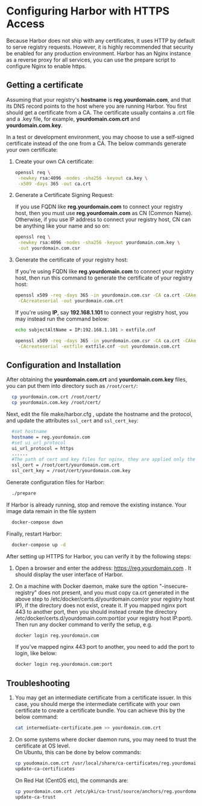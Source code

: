 # Configuring Harbor with HTTPS Access 

Because Harbor does not ship with any certificates, it uses HTTP by default to serve registry requests.  However, it is highly recommended that security be enabled for any production environment. Harbor has an Nginx instance as a reverse proxy for all services, you can use the prepare script to configure Nginx to enable https.

## Getting a certificate

Assuming that your registry's **hostname** is **reg.yourdomain.com**, and that its DNS record points to the host where you are running Harbor. You first should get a certificate from a CA. The certificate usually contains a .crt file and a .key file, for example, **yourdomain.com.crt** and **yourdomain.com.key**.

In a test or development environment, you may choose to use a self-signed certificate instead of the one from a CA. The below commands generate your own certificate:

1. Create your own CA certificate:
   
   ```sh
   openssl req \
    -newkey rsa:4096 -nodes -sha256 -keyout ca.key \
    -x509 -days 365 -out ca.crt
   ```
   
2. Generate a Certificate Signing Request:
   
   If you use FQDN like **reg.yourdomain.com** to connect your registry host, then you must use **reg.yourdomain.com** as CN (Common Name). 
Otherwise, if you use IP address to connect your registry host, CN can be anything like your name and so on:
   
   ```sh
   openssl req \
    -newkey rsa:4096 -nodes -sha256 -keyout yourdomain.com.key \
    -out yourdomain.com.csr
   ```

3. Generate the certificate of your registry host:
   
   If you're using FQDN like **reg.yourdomain.com** to connect your registry host, then run this command to generate the certificate of your registry host:
   
   ```sh
   openssl x509 -req -days 365 -in yourdomain.com.csr -CA ca.crt -CAkey ca.key \
    -CAcreateserial -out yourdomain.com.crt
   ```
   If you're using **IP**, say **192.168.1.101** to connect your registry host, you may instead run the command below:
   
   ```sh
   echo subjectAltName = IP:192.168.1.101 > extfile.cnf
   
   openssl x509 -req -days 365 -in yourdomain.com.csr -CA ca.crt -CAkey ca.key \
    -CAcreateserial -extfile extfile.cnf -out yourdomain.com.crt
   ```

## Configuration and Installation
After obtaining the **yourdomain.com.crt** and **yourdomain.com.key** files, 
you can put them into directory such as ```/root/cert/```:

```sh
  cp yourdomain.com.crt /root/cert/
  cp yourdomain.com.key /root/cert/ 
```


Next, edit the file make/harbor.cfg , update the hostname and the protocol, and update the attributes ```ssl_cert``` and ```ssl_cert_key```:

```sh
  #set hostname
  hostname = reg.yourdomain.com
  #set ui_url_protocol
  ui_url_protocol = https
  ......
  #The path of cert and key files for nginx, they are applied only the protocol is set to https 
  ssl_cert = /root/cert/yourdomain.com.crt
  ssl_cert_key = /root/cert/yourdomain.com.key
```

Generate configuration files for Harbor:

```sh
  ./prepare
```

If Harbor is already running, stop and remove the existing instance. Your image data remain in the file system

```sh
  docker-compose down  
```
Finally, restart Harbor:

```sh
  docker-compose up -d
```
After setting up HTTPS for Harbor, you can verify it by the following steps:

1. Open a browser and enter the address: https://reg.yourdomain.com . It should display the user interface of Harbor.

2. On a machine with Docker daemon, make sure the option "-insecure-registry" does not present, and you must copy ca.crt generated in the above step to /etc/docker/certs.d/yourdomain.com(or your registry host IP), if the directory does not exist, create it.
If you mapped nginx port 443 to another port, then you should instead create the directory /etc/docker/certs.d/yourdomain.com:port(or your registry host IP:port). Then run any docker command to verify the setup, e.g. 
   
   ```sh
   docker login reg.yourdomain.com
   ```
   If you've mapped nginx 443 port to another, you need to add the port to login, like below:
   
   ```sh
   docker login reg.yourdomain.com:port
   ```

## Troubleshooting
1. You may get an intermediate certificate from a certificate issuer. In this case, you should merge the intermediate certificate with your own certificate to create a certificate bundle. You can achieve this by the below command:  
   
   ```sh
   cat intermediate-certificate.pem >> yourdomain.com.crt 
   ```
   
2. On some systems where docker daemon runs, you may need to trust the certificate at OS level.  
   On Ubuntu, this can be done by below commands:  
   
   ```sh
   cp youdomain.com.crt /usr/local/share/ca-certificates/reg.yourdomain.com.crt
   update-ca-certificates
   ```
   
   On Red Hat (CentOS etc), the commands are:  
   
   ```sh
   cp yourdomain.com.crt /etc/pki/ca-trust/source/anchors/reg.yourdomain.com.crt
   update-ca-trust
   ```
    
